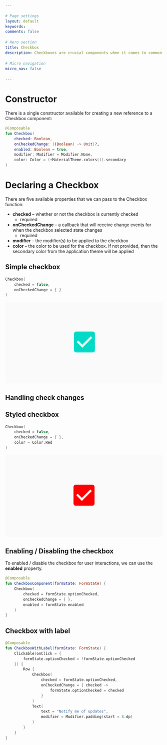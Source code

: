 ```yaml
---

# Page settings
layout: default
keywords:
comments: false

# Hero section
title: Checkbox
description: Checkboxes are crucial components when it comes to common areas of our applications. Be it settings screens, forms or any kind of content that needs to allow the user to toggle the checked state of the component – the Checkbox is essential in these scenarios. When it comes to this component, the Jetpack Compose provides a minimalistic approach to implementing this component within our UI.

# Micro navigation
micro_nav: false

---
```


# Constructor

There is a single constructor available for creating a new reference to a Checkbox component:

```kotlin
@Composable
fun Checkbox(
    checked: Boolean,
    onCheckedChange: ((Boolean) -> Unit)?,
    enabled: Boolean = true,
    modifier: Modifier = Modifier.None,
    color: Color = (+MaterialTheme.colors()).secondary
)
```

# Declaring a Checkbox

There are five available properties that we can pass to the Checkbox function:

* **checked** – whether or not the checkbox is currently checked
    * required
* **onCheckedChange** – a callback that will receive change events for when the checkbox selected state changes
    * required
* **modifier** – the modifier(s) to be applied to the checkbox
* **color** – the color to be used for the checkbox. If not provided, then the secondary color from the application theme will be applied

## Simple checkbox

```kotlin
Checkbox(
    checked = false,
    onCheckedChange = { }
)
```
<p align="center">
  <img src="/academy/material/media/checkbox.png">
</p>

## Handling check changes


## Styled checkbox

```kotlin
Checkbox(
    checked = false,
    onCheckedChange = { },
    color = Color.Red
)
```
<p align="center">
  <img src="/academy/material/media/colored_checkbox.png">
</p>

## Enabling / Disabling the checkbox

To enabled / disable the checkbox for user interactions, we can use the **enabled** property.

```kotlin
@Composable
fun CheckboxComponent(formState: FormState) {
    Checkbox(
        checked = formState.optionChecked,
        onCheckedChange = { },
        enabled = formState.enabled
    )
}
```

## Checkbox with label


```kotlin
@Composable
fun CheckboxWithLabel(formState: FormState) {
    Clickable(onClick = {
        formState.optionChecked = !formState.optionChecked
    }) {
        Row {
            Checkbox(
                checked = formState.optionChecked,
                onCheckedChange = { checked ->
                    formState.optionChecked = checked
                }
            )
            Text(
                text = "Notify me of updates",
                modifier = Modifier.padding(start = 8.dp)
            )
        }
    }
}
```
